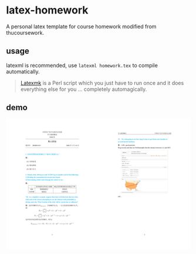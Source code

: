 # latex-homework
A personal latex template for course homework modified from thucoursework.
## usage
latexml is recommended, use `latexml homework.tex` to compile automatically.
> [Latexmk](https://mg.readthedocs.io/latexmk.html) is a Perl script which you just have to run once and it does everything else for you … completely automagically.
## demo
![](images/demo.png)
